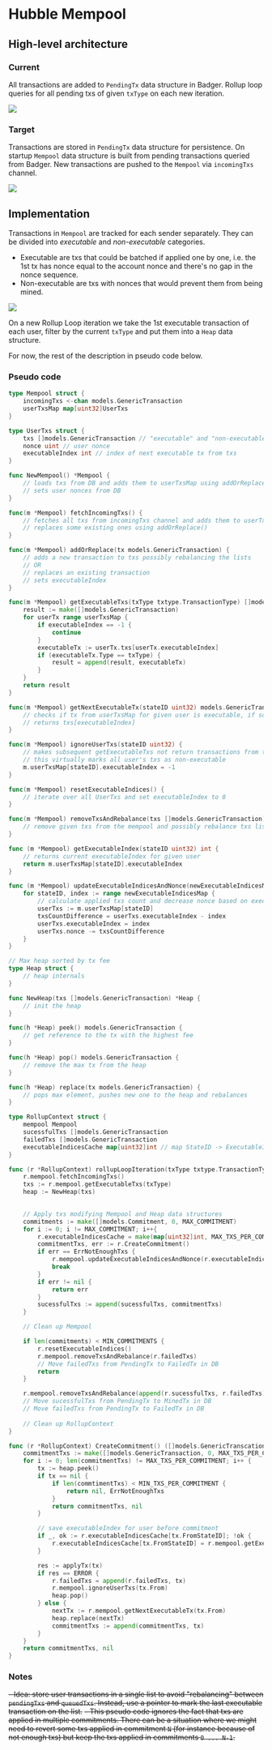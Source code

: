 # Hubble Mempool

## High-level architecture

### Current

All transactions are added to `PendingTx` data structure in Badger. 
Rollup loop queries for all pending txs of given `txType` on each new iteration.

![](current.png)

### Target

Transactions are stored in `PendingTx` data structure for persistence. 
On startup `Mempool` data structure is built from pending transactions queried from Badger. 
New transactions are pushed to the `Mempool` via `incomingTxs` channel.

![](target.png)

## Implementation

Transactions in `Mempool` are tracked for each sender separately. 
They can be divided into _executable_ and _non-executable_ categories.

- Executable are txs that could be batched if applied one by one, i.e. the 1st tx has nonce equal to the account nonce and there's no gap in
  the nonce sequence.
- Non-executable are txs with nonces that would prevent them from being mined.

![](users.png)

On a new Rollup Loop iteration we take the 1st executable transaction of each user, filter by the current `txType` and put them into
a `Heap` data structure.

For now, the rest of the description in pseudo code below.

### Pseudo code
```go
type Mempool struct {
	incomingTxs <-chan models.GenericTransaction
	userTxsMap map[uint32]UserTxs
}

type UserTxs struct {
	txs []models.GenericTransaction // "executable" and "non-executable" txs
	nonce uint // user nonce
	executableIndex int // index of next executable tx from txs
}

func NewMempool() *Mempool {
	// loads txs from DB and adds them to userTxsMap using addOrReplace()
	// sets user nonces from DB
}

func(m *Mempool) fetchIncomingTxs() {
	// fetches all txs from incomingTxs channel and adds them to userTxsMap / 
	// replaces some existing ones using addOrReplace()
}

func(m *Mempool) addOrReplace(tx models.GenericTransaction) {
	// adds a new transaction to txs possibly rebalancing the lists
	// OR
	// replaces an existing transaction
	// sets executableIndex 
}

func(m *Mempool) getExecutableTxs(txType txtype.TransactionType) []models.GenericTransaction {
	result := make([]models.GenericTransaction)
	for userTx range userTxsMap {
		if executableIndex == -1 {
			continue
		}
		executableTx := userTx.txs[userTx.executableIndex]
		if (executableTx.Type == txType) {
			result = append(result, executableTx)
		}
	}
	return result
}

func(m *Mempool) getNextExecutableTx(stateID uint32) models.GenericTransaction {
	// checks if tx from userTxsMap for given user is executable, if so increments executableIndex by 1
	// returns txs[executableIndex]
}

func(m *Mempool) ignoreUserTxs(stateID uint32) {
	// makes subsequent getExecutableTxs not return transactions from this user state
	// this virtually marks all user's txs as non-executable
	m.userTxsMap[stateID].executableIndex = -1
}

func(m *Mempool) resetExecutableIndices() {
	// iterate over all UserTxs and set executableIndex to 0
}

func(m *Mempool) removeTxsAndRebalance(txs []models.GenericTransaction) {
	// remove given txs from the mempool and possibly rebalance txs list
}

func (m *Mempool) getExecutableIndex(stateID uint32) int {
    // returns current executableIndex for given user 
	return m.userTxsMap[stateID].executableIndex
}

func (m *Mempool) updateExecutableIndicesAndNonce(newExecutableIndicesMap map[uint32]int) {
    for stateID, index := range newExecutableIndicesMap {
		// calculate applied txs count and decrease nonce based on executableIndex difference
        userTxs := m.userTxsMap[stateID]
		txsCountDifference = userTxs.executableIndex - index
        userTxs.executableIndex = index
        userTxs.nonce -= txsCountDifference
    }
}
```

```go
// Max heap sorted by tx fee
type Heap struct {
	// heap internals
}

func NewHeap(txs []models.GenericTransaction) *Heap {
	// init the heap
}

func(h *Heap) peek() models.GenericTransaction {
	// get reference to the tx with the highest fee
}

func(h *Heap) pop() models.GenericTransaction {
	// remove the max tx from the heap
}

func(h *Heap) replace(tx models.GenericTransaction) {
	// pops max element, pushes new one to the heap and rebalances
}
```

```go
type RollupContext struct {
	mempool Mempool
	sucessfulTxs []models.GenericTransaction
	failedTxs []models.GenericTransaction
	executableIndicesCache map[uint32]int // map StateID -> ExecutableIndex before each commitment
}

func (r *RollupContext) rollupLoopIteration(txType txtype.TransactionType) {
	r.mempool.fetchIncomingTxs()
	txs := r.mempool.getExecutableTxs(txType)
	heap := NewHeap(txs)

	
	// Apply txs modifying Mempool and Heap data structures
	commitments := make([]models.Commitment, 0, MAX_COMMITMENT)
    for i := 0; i != MAX_COMMITMENT; i++{
        r.executableIndicesCache = make(map[uint32]int, MAX_TXS_PER_COMMITMENT)
	    commitmentTxs, err := r.CreateCommitment()
		if err == ErrNotEnoughTxs {
            r.mempool.updateExecutableIndicesAndNonce(r.executableIndicesCache)
			break
        }
		if err != nil {
		    return err
		}
        sucessfulTxs := append(sucessfulTxs, commitmentTxs)
	}

	// Clean up Mempool

	if len(commitments) < MIN_COMMITMENTS {
		r.resetExecutableIndices()
		r.mempool.removeTxsAndRebalance(r.failedTxs)
		// Move failedTxs from PendingTx to FailedTx in DB
		return
	}

	r.mempool.removeTxsAndRebalance(append(r.sucessfulTxs, r.failedTxs))
	// Move sucessfulTxs from PendingTx to MinedTx in DB
	// Move failedTxs from PendingTx to FailedTx in DB
	
	// Clean up RollupContext
}

func (r *RollupContext) CreateCommitment() ([]models.GenericTranscation, error) {
    commitmentTxs := make([]models.GenericTransaction, 0, MAX_TXS_PER_COMMITMENT)
    for i := 0; len(commitmentTxs) != MAX_TXS_PER_COMMITMENT; i++ {
        tx := heap.peek()
        if tx == nil {
			if len(commtimentTxs) < MIN_TXS_PER_COMMITMENT {
				return nil, ErrNotEnoughTxs
            }
            return commitmentTxs, nil
        }

        // save executableIndex for user before commitment
        if _, ok := r.executableIndicesCache[tx.FromStateID]; !ok {
            r.executableIndicesCache[tx.FromStateID] = r.mempool.getExecutableIndex(tx.FromStateID)
        }

        res := applyTx(tx)
        if res == ERROR {
            r.failedTxs = append(r.failedTxs, tx)
            r.mempool.ignoreUserTxs(tx.From)
            heap.pop()
        } else {
            nextTx := r.mempool.getNextExecutableTx(tx.From)
            heap.replace(nextTx)
            commitmentTxs := append(commitmentTxs, tx)
        }
    }
	return commitmentTxs, nil
}

```

### Notes
~~- Idea: store user transactions in a single list to avoid "rebalancing" between `pendingTxs` and `queuedTxs`. 
  Instead, use a pointer to mark the last executable transaction on the list.~~
~~- This pseudo code ignores the fact that txs are applied in multiple commitments. There can be a situation where we might need to revert some txs applied in commitment `N` (for instance because of not enough txs) but keep the txs applied in commitments `0 ... N-1`.~~
